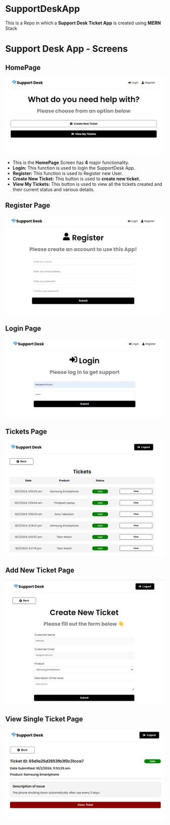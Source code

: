 # SupportDeskApp

This is a Repo in which a **Support Desk Ticket App** is created using **MERN** Stack

# Support Desk App - Screens

## HomePage

![HomePage Screen](/images/HomePage.png)

-   This is the **HomePage** Screen has **4** major functionality.
-   **Login:** This function is used to login the SupportDesk App.
-   **Register:** This function is used to Register new User.
-   **Create New Ticket:** This button is used to **create new ticket.**
-   **View My Tickets:** This button is used to view all the tickets created and their current status and various details.

## Register Page

![Register Page Screen](/images/RegisterPage.png)

## Login Page

![Login Page Screen](/images/LoginPage.png)

## Tickets Page

![Tickets Page Screen](/images/AllTicketPage.png)

## Add New Ticket Page

![Add new Ticket Page Screen](/images/NewTicketPage.png)

## View Single Ticket Page

![View Single Ticket Page](/images/ViewTicketPage.png)
